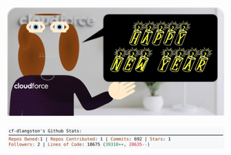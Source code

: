 <!-- 
Version 3.0.176
Built Wed Jan 01 2025 05:20:55 GMT+0000 (Coordinated Universal Time)
-->

<h1 align="center">
  <a href="https://github.com/dylanlangston/dylanlangston/tree/master/src" title="Click to View Source">
    <picture width="100%" alt="Dylan">
      <source media="(prefers-color-scheme: dark)" srcset="dylan-dark.svg?version=3.0.176">
      <img src="dylan-light.svg?version=3.0.176" alt="Dylan">
    </picture>
  </a>
</h1>

<div align="center">
  <picture width="100%" alt="Profile Info and Stats">
    <source media="(prefers-color-scheme: dark)" srcset="stats-dark.svg?version=3.0.176">
    <img src="stats-light.svg?version=3.0.176" alt="Profile Info and Stats">
  </picture>
</div>
